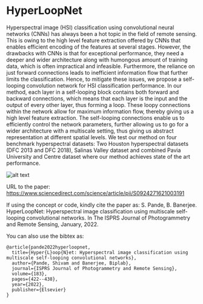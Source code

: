# HyperLoopNet

Hyperspectral image (HSI) classification using convolutional neural networks (CNNs) has always been a hot topic in the field of remote sensing. This is owing to the high level feature extraction offered by CNNs that enables efficient encoding of the features at several stages. However, the drawbacks with CNNs is that for exceptional performance, they need a deeper and wider architecture along with humongous amount of training data, which is often impractical and infeasible. Furthermore, the reliance on just forward connections leads to inefficient information flow that further limits the classification. Hence, to mitigate these issues, we propose a self-looping convolution network for HSI classification performance. In our method, each layer in a self-looping block contains both forward and backward connections, which means that each layer is the input and the output of every other layer, thus forming a loop. These loopy connections within the network allow for maximum information flow, thereby giving us a high level feature extraction. The self-looping connections enable us to efficiently control the network parameters, further allowing us to go for a wider architecture with a multiscale setting, thus giving us abstract representation at different spatial levels. We test our method on four benchmark hyperspectral datasets: Two Houston hyperspectral datasets (DFC 2013 and DFC 2018), Salinas Valley dataset and combined Pavia University and Centre dataset where our method achieves state of the art performance. 

![alt text](https://drive.google.com/file/d/1YQZ0zhlByTNUBNyMlhj_0QpfpVcuVDPt/view?usp=share_link/to/img.png)

URL to the paper: https://www.sciencedirect.com/science/article/pii/S0924271621003191

If using the concept or code, kindly cite the paper as: S. Pande, B. Banerjee. HyperLoopNet: Hyperspectral image classification using multiscale self-looping convolutional networks. In The ISPRS Journal of Photogrammetry and Remote Sensing, January, 2022.

You can also use the bibtex as:
```
@article{pande2022hyperloopnet,
  title={Hyper{L}oop{N}et: Hyperspectral image classification using multiscale self-looping convolutional networks},
  author={Pande, Shivam and Banerjee, Biplab},
  journal={ISPRS Journal of Photogrammetry and Remote Sensing},
  volume={183},
  pages={422--438},
  year={2022},
  publisher={Elsevier}
}
```
